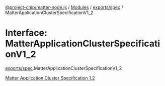 [@project-chip/matter-node.js](../README.md) / [Modules](../modules.md) / [exports/spec](../modules/exports_spec.md) / MatterApplicationClusterSpecificationV1\_2

# Interface: MatterApplicationClusterSpecificationV1\_2

[exports/spec](../modules/exports_spec.md).MatterApplicationClusterSpecificationV1_2

[Matter Application Cluster Specification 1.2](https://csa-iot.org/developer-resource/specifications-download-request/)
